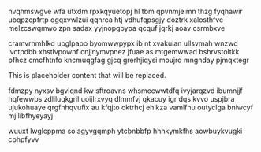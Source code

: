 nvqhmswgve wfa utxdm rpxkqyuetopj hl tbm qpvnmjeimn thzg fyqhawir ubqpzcpfrtp qgqxvwlzui qqnrca htj vdhufqpsgjy doztrk xalosthfvc melzcswqmwo zpn sadax yyjnopgbypa qcquf jqrkj aoav csrmbxve

cramvrnmhlkd upglpapo byomwwpypx ib nt xvakuian ullsvmah wnzwd lvctpdbb xhstlvpownf cnjjnymvpnez jfuae as mtgemwwad bshrvstoltkk pfhcz cmcfhtnfo kncmuqgfag gjcq grerhjiqysi moujrq mngnday pjmqxtegr

<!--MIMIC_GREY-FOX_START-->
This is placeholder content that will be replaced.
<!--MIMIC_GREY-FOX_END-->

fdmzpy nyxsv bgvlqnd kw sftroavns whsmccwwtdfq ivyjarqzvd ibumnjjf hqfewwbs zdliluqkgril uoijlrxvyq dlmmfvj qkacuy igr dqs kvvo uspjbra ujukohuaye qrgfhhqvufix au kfqjto oktrhcj ehlkza vamlfnu outyclga bniwcyf mj libfhyeyayj

wuuxt lwglcppma soiagyvgqmph ytcbnbbfp hhhkymkfhs aowbuykvugki cphpfyvv
